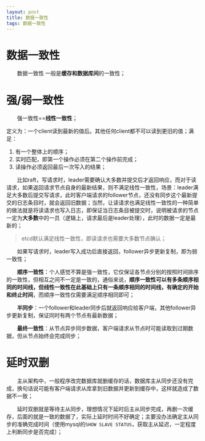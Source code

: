 ```yaml
---
layout: post
title: 数据一致性
tags: 数据一致性
---
```


# 数据一致性
&emsp;&emsp;数据一致性 一般是**缓存和数据库间**的一致性；

# 强/弱一致性
&emsp;&emsp;强一致性==**线性一致性**；
  
定义为：一个client读到最新的值后。其他任何client都不可以读到更旧的值；满足：
  1. 有一个整体上的顺序；
  2. 实时匹配，即第一个操作必须在第二个操作前完成；
  3. 读操作必须返回最后一次写入的结果；

&emsp;&emsp;比如raft，写请求时，leader需要确认大多数并提交后才返回响应，而对于读请求，如果返回请求节点自身的最新结果，则不满足线性一致性，场景：leader满足大多数后提交写请求，此时客户端请求的follower节点，还没有同步这个最新提交的日志条目时，就会返回旧数据；当然，让读请求也满足线性一致性的一种简单的做法就是将读请求也写入日志，即保证当日志条目被提交时，说明被请求的节点一定为**大多数**中的一员（逻辑上，请求最后是leader处理），此时的数据一定是最新的；
> etcd默认满足线性一致性，即读请求也需要大多数节点确认；

&emsp;&emsp;如果写请求时，leader写入成功后直接返回，follower异步更新复制，即为弱一致性；

&emsp;&emsp;**顺序一致性**：个人感觉不算是强一致性，它仅保证各节点分别的按照时间排序的一致性，但相互之间不一定是一致的，通俗来说，**顺序一致性可以有多条顺序相同的时间线，但线性一致性在此基础上只有一条顺序相同的时间线，有确定的开始和终止时间**，而顺序一致性仅需要满足顺序相同即可；

&emsp;&emsp;**半同步**：一个follower和leader同步后就返回响应给客户端，其他follower异步更新复制，保证同时有两个节点有最新数据；

&emsp;&emsp;**最终一致性**：从节点异步同步数据，客户端请求从节点时可能读取到过期数据，但从节点始终会完成同步；


# 延时双删
&emsp;&emsp;主从架构中，一般程序改完数据库就删缓存的话，数据库主从同步还没有完成，换句话说可能有客户端请求从库拿到旧数据并更新到缓存中，这样就造成了数据不一致；

&emsp;&emsp;延时双删就是等待主从同步，理想情况下延时后主从同步完成，再删一次缓存，后面的就是一致的数据了，实际上延时时间不好确定；主要没办法确定主从同步的准确完成时间（使用mysql的`SHOW SLAVE STATUS`，获取主从延迟，一定程度上判断同步是否完成）；